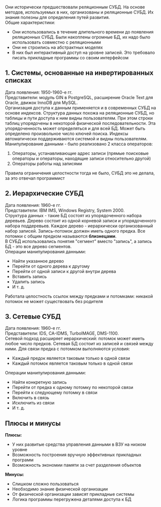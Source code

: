 Они исторически предшествовали реляционным СУБД. На основе методов, используемых в них, организованы и реляционные СУБД. Их знания полезны для определения путей развития.  
Общие характеристики:
- Они использовались в течение длительного времени до появления реляционных СУБД. Были накоплены огромные БД, их надо было использовать совместно с реляционными
- Они не строились на абстрактных моделях
- В них был интерактивный доступ на уровне записей. Это требовало писать прикладные программы со своим интерфейсом
## 1. Системы, основанные на инвертированных списках
Дата появления: 1950-1960-е гг.  
Представители: модуль GIN в PostgreSQL, расширение Oracle Text для Oracle, движок InnoDB для MySQL.  
Организация доступа к данным применяется и в современных СУБД на основе индексов. Структура данных похожа на реляционные СУБД, но таблицы и пути доступа к ним видны пользователям. При этом строки таблиц упорядочены в некоторой физической последовательности. Эта упорядоченность может определяться и для всей БД. Может быть определено произвольное число ключей поиска. Индексы автоматически поддерживаются системой и видны пользователям.  
Манипулирование данными - было реализовано 2 класса операторов:
1. Операторы, устанавливающие адрес записи (прямые поисковые операторы и операторы, находящие записи относительно другой)
2. Операторы работы над записями  
  
Правила ограничения целостности тогда не было, СУБД это не делала, за это отвечал программист
## 2. Иерархические СУБД
Дата появления: 1960-е гг.  
Представители: IBM IMS, Windows Registry, System 2000.  
Структура данных - такие БД состоят из упорядоченного набора деревьев. Дерево состоит из одной корневой записи и упорядоченного набора поддеревьев. Каждое дерево - иерархически организованный набор записей. Запись-потомок должен иметь одного предка. Все потомки с общим предком называются **близнецами**.  
В СУБД использовались понятия "сегмент" вместо "запись", а запись БД - это все дерево сегментов.  
Операции манипулирования данными: 
- Найти указанное дерево
- Перейти от одного дерева к другому
- Перейти от одной записи к другой внутри дерева
- Вставить запись
- Удалить запись
- И т. д.
  
Работала целостность ссылок между предками и потомками: никакой потомок не может существовать без родителя
## 3. Сетевые СУБД
Дата появления: 1960-е гг.  
Представители: IDS, CA-IDMS, TurboIMAGE, DMS-1100.  
Сетевой подход расширяет иерархический: потомок может иметь любое число предков. Сетевая БД состоит из записей и связей между ними. Для связи предка с потомком выполняются условия:
- Каждый предок является таковым только в одной связи
- Каждый потомок является таковым только в одной связи
  
Операции манипулирования данными:
- Найти конкретную запись
- Перейти от предка к одному потомку по некоторой связи
- Перейти к следующему потомку в связи
- Включить в связь
- Исключить из связи
- И т. д.

## Плюсы и минусы
**Плюсы:**
- У них развитые средства управления данными в ВЗУ на низком уровне
- Возможность построения вручную эффективных прикладных программ
- Возможность экономии памяти за счет разделения объектов
  
**Минусы:**
- Слишком сложно пользоваться
- Необходимо знание физической организации
- От физической организации зависят прикладные системы
- Логика программы перегружена деталями доступа к БД